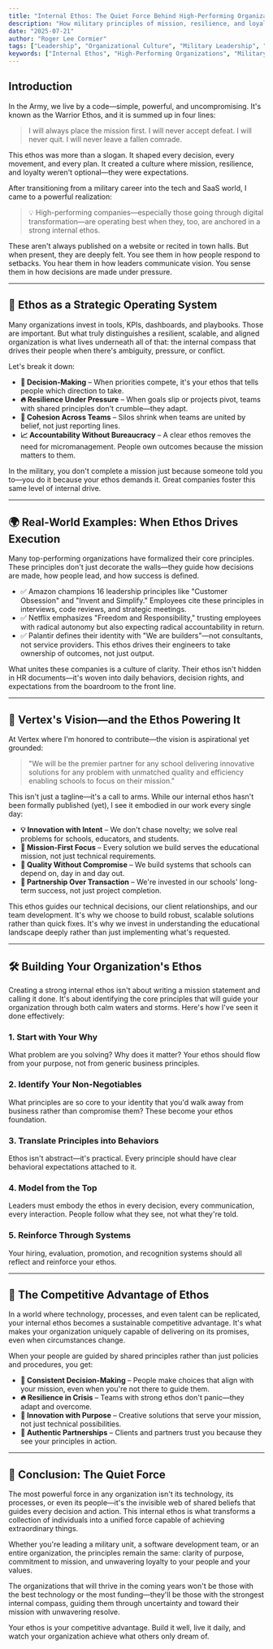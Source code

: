 ```yaml
---
title: "Internal Ethos: The Quiet Force Behind High-Performing Organizations"
description: "How military principles of mission, resilience, and loyalty translate into organizational success in the tech and SaaS world, creating cultures that drive exceptional performance."
date: "2025-07-21"
author: "Roger Lee Cormier"
tags: ["Leadership", "Organizational Culture", "Military Leadership", "Digital Transformation", "Team Building", "Strategic Management"]
keywords: ["Internal Ethos", "High-Performing Organizations", "Military Leadership", "Organizational Culture", "Digital Transformation"]
---
```


## Introduction

In the Army, we live by a code—simple, powerful, and uncompromising. It's known as the Warrior Ethos, and it is summed up in four lines:

> I will always place the mission first. I will never accept defeat. I will never quit. I will never leave a fallen comrade.

This ethos was more than a slogan. It shaped every decision, every movement, and every plan. It created a culture where mission, resilience, and loyalty weren't optional—they were expectations.

After transitioning from a military career into the tech and SaaS world, I came to a powerful realization:

> 💡 High-performing companies—especially those going through digital transformation—are operating best when they, too, are anchored in a strong internal ethos.

These aren't always published on a website or recited in town halls. But when present, they are deeply felt. You see them in how people respond to setbacks. You hear them in how leaders communicate vision. You sense them in how decisions are made under pressure.

***

## 🧭 Ethos as a Strategic Operating System

Many organizations invest in tools, KPIs, dashboards, and playbooks. Those are important. But what truly distinguishes a resilient, scalable, and aligned organization is what lives underneath all of that: the internal compass that drives their people when there's ambiguity, pressure, or conflict.

Let's break it down:

*   **🧠 Decision-Making** – When priorities compete, it's your ethos that tells people which direction to take.
*   **🔥 Resilience Under Pressure** – When goals slip or projects pivot, teams with shared principles don't crumble—they adapt.
*   **🤝 Cohesion Across Teams** – Silos shrink when teams are united by belief, not just reporting lines.
*   **📈 Accountability Without Bureaucracy** – A clear ethos removes the need for micromanagement. People own outcomes because the mission matters to them.

In the military, you don't complete a mission just because someone told you to—you do it because your ethos demands it. Great companies foster this same level of internal drive.

***

## 🌍 Real-World Examples: When Ethos Drives Execution

Many top-performing organizations have formalized their core principles. These principles don't just decorate the walls—they guide how decisions are made, how people lead, and how success is defined.

*   ✅ Amazon champions 16 leadership principles like "Customer Obsession" and "Invent and Simplify." Employees cite these principles in interviews, code reviews, and strategic meetings.
*   ✅ Netflix emphasizes "Freedom and Responsibility," trusting employees with radical autonomy but also expecting radical accountability in return.
*   ✅ Palantir defines their identity with "We are builders"—not consultants, not service providers. This ethos drives their engineers to take ownership of outcomes, not just output.

What unites these companies is a culture of clarity. Their ethos isn't hidden in HR documents—it's woven into daily behaviors, decision rights, and expectations from the boardroom to the front line.

***

## 🎯 Vertex's Vision—and the Ethos Powering It

At Vertex where I'm honored to contribute—the vision is aspirational yet grounded:

> "We will be the premier partner for any school delivering innovative solutions for any problem with unmatched quality and efficiency enabling schools to focus on their mission."

This isn't just a tagline—it's a call to arms. While our internal ethos hasn't been formally published (yet), I see it embodied in our work every single day:

*   **💡 Innovation with Intent** – We don't chase novelty; we solve real problems for schools, educators, and students.
*   **🎯 Mission-First Focus** – Every solution we build serves the educational mission, not just technical requirements.
*   **🔧 Quality Without Compromise** – We build systems that schools can depend on, day in and day out.
*   **🤝 Partnership Over Transaction** – We're invested in our schools' long-term success, not just project completion.

This ethos guides our technical decisions, our client relationships, and our team development. It's why we choose to build robust, scalable solutions rather than quick fixes. It's why we invest in understanding the educational landscape deeply rather than just implementing what's requested.

***

## 🛠️ Building Your Organization's Ethos

Creating a strong internal ethos isn't about writing a mission statement and calling it done. It's about identifying the core principles that will guide your organization through both calm waters and storms. Here's how I've seen it done effectively:

### 1. **Start with Your Why**
What problem are you solving? Why does it matter? Your ethos should flow from your purpose, not from generic business principles.

### 2. **Identify Your Non-Negotiables**
What principles are so core to your identity that you'd walk away from business rather than compromise them? These become your ethos foundation.

### 3. **Translate Principles into Behaviors**
Ethos isn't abstract—it's practical. Every principle should have clear behavioral expectations attached to it.

### 4. **Model from the Top**
Leaders must embody the ethos in every decision, every communication, every interaction. People follow what they see, not what they're told.

### 5. **Reinforce Through Systems**
Your hiring, evaluation, promotion, and recognition systems should all reflect and reinforce your ethos.

***

## 🚀 The Competitive Advantage of Ethos

In a world where technology, processes, and even talent can be replicated, your internal ethos becomes a sustainable competitive advantage. It's what makes your organization uniquely capable of delivering on its promises, even when circumstances change.

When your people are guided by shared principles rather than just policies and procedures, you get:

*   **🎯 Consistent Decision-Making** – People make choices that align with your mission, even when you're not there to guide them.
*   **🔥 Resilience in Crisis** – Teams with strong ethos don't panic—they adapt and overcome.
*   **🚀 Innovation with Purpose** – Creative solutions that serve your mission, not just technical possibilities.
*   **🤝 Authentic Partnerships** – Clients and partners trust you because they see your principles in action.

***

## 🎯 Conclusion: The Quiet Force

The most powerful force in any organization isn't its technology, its processes, or even its people—it's the invisible web of shared beliefs that guides every decision and action. This internal ethos is what transforms a collection of individuals into a unified force capable of achieving extraordinary things.

Whether you're leading a military unit, a software development team, or an entire organization, the principles remain the same: clarity of purpose, commitment to mission, and unwavering loyalty to your people and your values.

The organizations that will thrive in the coming years won't be those with the best technology or the most funding—they'll be those with the strongest internal compass, guiding them through uncertainty and toward their mission with unwavering resolve.

Your ethos is your competitive advantage. Build it well, live it daily, and watch your organization achieve what others only dream of.

